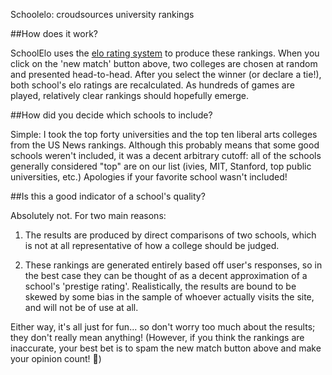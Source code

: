 Schoolelo: croudsources university rankings

##How does it work?

SchoolElo uses the [elo rating system](https://en.wikipedia.org/wiki/Elo_rating_system) to produce these rankings. When you click on the 'new match' button above, two colleges are chosen at random and presented head-to-head. After you select the winner (or declare a tie!), both school's elo ratings are recalculated. As hundreds of games are played, relatively clear rankings should hopefully emerge.

##How did you decide which schools to include?

Simple: I took the top forty universities and the top ten liberal arts colleges from the US News rankings. Although this probably means that some good schools weren't included, it was a decent arbitrary cutoff: all of the schools generally considered "top" are on our list (ivies, MIT, Stanford, top public universities, etc.) Apologies if your favorite school wasn't included!

##Is this a good indicator of a school's quality?

Absolutely not. For two main reasons:

1. The results are produced by direct comparisons of two schools, which is not at all representative of how a college should be judged.

2. These rankings are generated entirely based off user's responses, so in the best case they can be thought of as a decent approximation of a school's 'prestige rating'. Realistically, the results are bound to be skewed by some bias in the sample of whoever actually visits the site, and will not be of use at all.

Either way, it's all just for fun... so don't worry too much about the results; they don't really mean anything! (However, if you think the rankings are inaccurate, your best bet is to spam the new match button above and make your opinion count! 🤠)